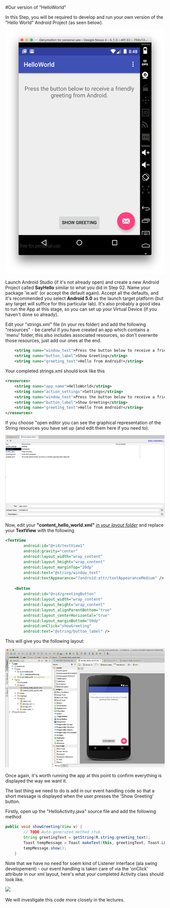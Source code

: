 #Our version of "HelloWorld"

In this Step, you will be required to develop and run your own version of the "Hello World" Android Project (as seen below).

![](../img/lab01.png)

Launch Android Studio (if it's not already open) and create a new Android Project called <b>SayHello</b> similar to what you did in Step 02. Name your package 'ie.wit' (or accept the default again). Accept all the defaults, and it's recommended you select <b>Android 5.0</b> as the launch target platform (but any target will suffice for this particular lab). It's also probably a good idea to run the App at this stage, so you can set up your Virtual Device (if you haven't done so already).

Edit your "strings.xml" file (in your res folder) and add the following "resources" - be careful if you have created an app which contains a 'menu' folder, this also includes associated resources, so don't overwrite those resources, just add our ones at the end.

~~~xml
    <string name="window_text">Press the button below to receive a friendly greeting from Android.</string>
    <string name="button_label">Show Greeting</string>
    <string name="greeting_text">Hello from Android!</string>
~~~

Your completed strings.xml should look like this
~~~xml
<resources>
    <string name="app_name">HelloWorld</string>
    <string name="action_settings">Settings</string>
    <string name="window_text">Press the button below to receive a friendly greeting from Android.</string>
    <string name="button_label">Show Greeting</string>
    <string name="greeting_text">Hello from Android!</string>
</resources>
~~~

If you choose "open editor you can see the graphical representation of the String resources you have set up (and edit them here if you need to).

![](../img/lab02.png)


Now, edit your <b>"content_hello_world.xml"</b> <u><i>in your <i>layout</i> folder</i></u> and replace your <b>TextView</b> with the following

~~~xml
<TextView
        android:id="@+id/textView1"
        android:gravity="center"
        android:layout_width="wrap_content"
        android:layout_height="wrap_content"
        android:layout_marginTop="20dp"
        android:text="@string/window_text"
        android:textAppearance="?android:attr/textAppearanceMedium" />

    <Button
        android:id="@+id/greetingButton"
        android:layout_width="wrap_content"
        android:layout_height="wrap_content"
        android:layout_alignParentBottom="true"
        android:layout_centerHorizontal="true"
        android:layout_marginBottom="59dp"
        android:onClick="showGreeting"
        android:text="@string/button_label" />
~~~

This will give you the following layout:

![](../img/lab03.png)

Once again, it's worth running the app at this point to confirm everything is displayed the way we want it.

The last thing we need to do is add in our event handling code so that a short message is displayed when the user presses the 'Show Greeting' button.

Firstly, open up the "HelloActivity.java" source file and add the following method

~~~java
public void showGreeting(View v) {
        // TODO Auto-generated method stub
        String greetingText = getString(R.string.greeting_text);
        Toast tempMessage = Toast.makeText(this, greetingText, Toast.LENGTH_LONG);
        tempMessage.show();
    }
~~~

Note that we have no need for soem kind of Listener interface (ala swing developement) - our event handling is taken care of via the 'onClick' attribute in our xml layout, here's what your completed Activity class should look like.

![](../img/lab104.png)

We will investigate this code more closely in the lectures.